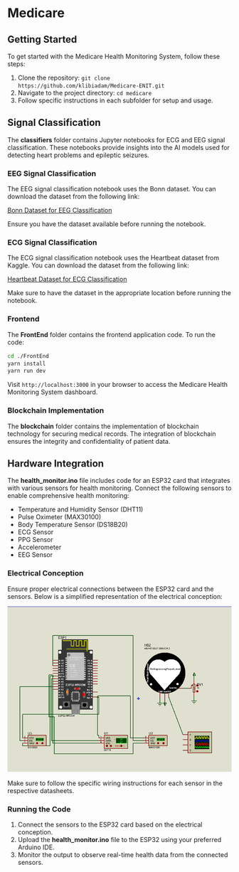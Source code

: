 # Medicare

## Getting Started

To get started with the Medicare Health Monitoring System, follow these steps:

1. Clone the repository: `git clone https://github.com/klibiadam/Medicare-ENIT.git`
2. Navigate to the project directory: `cd medicare`
3. Follow specific instructions in each subfolder for setup and usage.

## Signal Classification

The **classifiers** folder contains Jupyter notebooks for ECG and EEG signal classification. These notebooks provide insights into the AI models used for detecting heart problems and epileptic seizures.

### EEG Signal Classification

The EEG signal classification notebook uses the Bonn dataset. You can download the dataset from the following link:

[Bonn Dataset for EEG Classification](https://www.researchgate.net/figure/Overview-of-Bonn-dataset_tbl1_324684843)

Ensure you have the dataset available before running the notebook.

### ECG Signal Classification

The ECG signal classification notebook uses the Heartbeat dataset from Kaggle. You can download the dataset from the following link:

[Heartbeat Dataset for ECG Classification](https://www.kaggle.com/datasets/shayanfazeli/heartbeat)

Make sure to have the dataset in the appropriate location before running the notebook.


### Frontend

The **FrontEnd** folder contains the frontend application code. To run the code:

```bash
cd ./FrontEnd
yarn install
yarn run dev
```

Visit `http://localhost:3000` in your browser to access the Medicare Health Monitoring System dashboard.

### Blockchain Implementation

The **blockchain** folder contains the implementation of blockchain technology for securing medical records. The integration of blockchain ensures the integrity and confidentiality of patient data.

## Hardware Integration

The **health_monitor.ino** file includes code for an ESP32 card that integrates with various sensors for health monitoring. Connect the following sensors to enable comprehensive health monitoring:

- Temperature and Humidity Sensor (DHT11)
- Pulse Oximeter (MAX30100)
- Body Temperature Sensor (DS18B20)
- ECG Sensor
- PPG Sensor
- Accelerometer
- EEG Sensor

### Electrical Conception

Ensure proper electrical connections between the ESP32 card and the sensors. Below is a simplified representation of the electrical conception:

![Electrical Conception](./Electrical_Conception.png)

Make sure to follow the specific wiring instructions for each sensor in the respective datasheets.

### Running the Code

1. Connect the sensors to the ESP32 card based on the electrical conception.
2. Upload the **health_monitor.ino** file to the ESP32 using your preferred Arduino IDE.
3. Monitor the output to observe real-time health data from the connected sensors.

